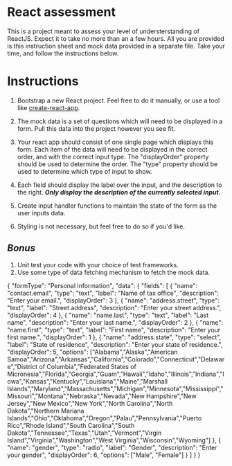 # React assessment
This is a project meant to assess your level of understerstanding of ReactJS. Expect it to take no more than an a few hours. All you are provided is this instruction sheet and mock data provided in a separate file. Take your time, and follow the instructions below.

# Instructions
1. Bootstrap a new React project. Feel free to do it manually, or use a tool like [create-react-app](https://reactjs.org/docs/create-a-new-react-app.html).

2. The mock data is a set of questions which will need to be displayed in a form. Pull this data into the project however you see fit.

3. Your react app should consist of one single page which displays this form. Each item of the data will need to be displayed in the correct order, and with the correct input type. The "displayOrder" property should be used to determine the order. The "type" property should be used to determine which type of input to show.
4. Each field should display the label over the input, and the description to the right.  ***Only display the description of the currently selected input.*** 
5. Create input handler functions to maintain the state of the form as the user inputs data.

6. Styling is not necessary, but feel free to do so if you'd like.

## *Bonus*
1. Unit test your code with your choice of test frameworks.
2. Use some type of data fetching mechanism to fetch the mock data.


{
    "formType": "Personal information",
    "data": {
        "fields": [
            {
                "name": "contact.email",
                "type": "text",
                "label": "Name of tax office",
                "description": "Enter your email.",
                "displayOrder": 3
            },
            {
                "name": "address.street",
                "type": "text",
                "label": "Street address",
                "description": "Enter your street address.",
                "displayOrder": 4
            },
            {
                "name": "name.last",
                "type": "text",
                "label": "Last name",
                "description": "Enter your last name.",
                "displayOrder": 2
            },
            {
                "name": "name.first",
                "type": "text",
                "label": "First name",
                "description": "Enter your first name.",
                "displayOrder": 1
            },
            {
                "name": "address.state",
                "type": "select",
                "label": "State of residence",
                "description": "Enter your state of residence.",
                "displayOrder": 5,
                "options": ["Alabama","Alaska","American Samoa","Arizona","Arkansas","California","Colorado","Connecticut","Delaware","District of Columbia","Federated States of Micronesia","Florida","Georgia","Guam","Hawaii","Idaho","Illinois","Indiana","Iowa","Kansas","Kentucky","Louisiana","Maine","Marshall Islands","Maryland","Massachusetts","Michigan","Minnesota","Mississippi","Missouri","Montana","Nebraska","Nevada","New Hampshire","New Jersey","New Mexico","New York","North Carolina","North Dakota","Northern Mariana Islands","Ohio","Oklahoma","Oregon","Palau","Pennsylvania","Puerto Rico","Rhode Island","South Carolina","South Dakota","Tennessee","Texas","Utah","Vermont","Virgin Island","Virginia","Washington","West Virginia","Wisconsin","Wyoming"]
            },
            {
                "name": "gender",
                "type": "radio",
                "label": "Gender",
                "description": "Enter your gender",
                "displayOrder": 6,
                "options": ["Male", "Female"]
            }
        ]
    }
}
